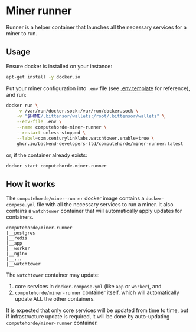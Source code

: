 # Miner runner

Runner is a helper container that launches all the necessary services for a miner to run.

## Usage

Ensure docker is installed on your instance:

```bash
apt-get install -y docker.io
```

Put your miner configuration into `.env` file (see [.env.template](.env.template) for reference), and run:

```bash
docker run \
    -v /var/run/docker.sock:/var/run/docker.sock \
    -v "$HOME/.bittensor/wallets:/root/.bittensor/wallets" \
    --env-file .env \
    --name computehorde-miner-runner \
    --restart unless-stopped \
    --label=com.centurylinklabs.watchtower.enable=true \
    ghcr.io/backend-developers-ltd/computehorde/miner-runner:latest
```

or, if the container already exists:

```bash
docker start computehorde-miner-runner
```

## How it works

The `computehorde/miner-runner` docker image contains a `docker-compose.yml` file with all the necessary services to run a miner. It also contains a `watchtower` container that will automatically apply updates for containers.

```
computehorde/miner-runner
|__postgres
|__redis
|__app
|__worker
|__nginx
|__...
|__watchtower
```

The `watchtower` container may update:
1) core services in `docker-compose.yml` (like `app` or `worker`), and
2) `computehorde/miner-runner` container itself, which will automatically update ALL the other containers.

It is expected that only core services will be updated from time to time, but if infrastructure update is required, it will be done by auto-updating `computehorde/miner-runner` container.
